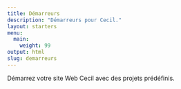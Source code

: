 ```yaml
---
title: Démarreurs
description: "Démarreurs pour Cecil."
layout: starters
menu:
  main:
    weight: 99
output: html
slug: demarreurs
---
```

Démarrez votre site Web Cecil avec des projets prédéfinis.
